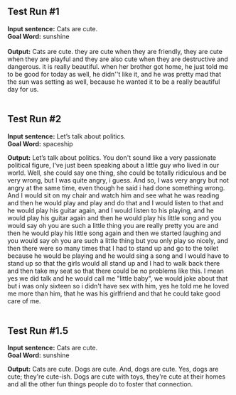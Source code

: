 ## Test Run #1
**Input sentence:** Cats are cute.
<br> **Goal Word:** sunshine
<br>
<br>
**Output:**
Cats are cute. they are cute when they are friendly, they are cute when they are playful and they are also cute when they are destructive and dangerous. it is really beautiful. when her brother got home, he just told me to be good for today as well, he didn''t like it, and he was pretty mad that the sun was setting as well, because he wanted it to be a really beautiful day for us.
<br>
<br>
## Test Run #2
**Input sentence:** Let’s talk about politics.
<br> **Goal Word:** spaceship

**Output:**
Let’s talk about politics. You don't sound like a very passionate political figure, I've just been speaking about a little guy who lived in our world. Well, she could say one thing, she could be totally ridiculous and be very wrong, but I was quite angry, i guess. And so, I was very angry but not angry at the same time, even though he said i had done something wrong. And I would sit on my chair and watch him and see what he was reading and then he would play and play and do that and I would listen to that and he would play his guitar again, and I would listen to his playing, and he would play his guitar again and then he would play his little song and you would say oh you are such a little thing you are really pretty you are and then he would play his little song again and then we started laughing and you would say oh you are such a little thing but you only play so nicely, and then there were so many times that I had to stand up and go to the toilet because he would be playing and he would sing a song and I would have to stand up so that the girls would all stand up and I had to walk back there and then take my seat so that there could be no problems like this. I mean yes we did talk and he would call me "little baby", we would joke about that but i was only sixteen so i didn't have sex with him, yes he told me he loved me more than him, that he was his girlfriend and that he could take good care of me.
<br>
<br>
## Test Run #1.5
**Input sentence:** Cats are cute.
<br> **Goal Word:** sunshine

**Output:**
Cats are cute. Dogs are cute. And, dogs are cute. Yes, dogs are cute; they're cute-ish. Dogs are cute with toys, they're cute at their homes and all the other fun things people do to foster that connection.
